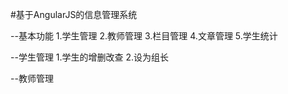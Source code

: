 #基于AngularJS的信息管理系统

--基本功能
  1.学生管理
  2.教师管理
  3.栏目管理
  4.文章管理
  5.学生统计
  
  --学生管理
	1.学生的增删改查
	2.设为组长
	
  --教师管理
